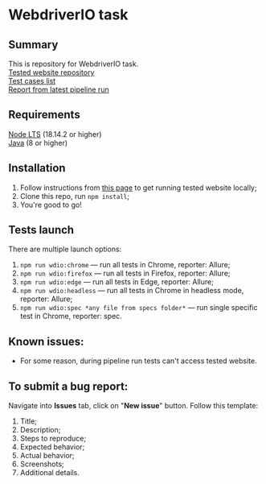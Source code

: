 # WebdriverIO task
## Summary
This is repository for WebdriverIO task.  
[Tested website repository](https://github.com/cypress-io/cypress-realworld-app)  
[Test cases list](https://docs.google.com/spreadsheets/d/16pzXPY60GEV18tnWzdgXe7tZ1Ri-5TxnpXZpKk4XfqA/edit?usp=sharing)  
[Report from latest pipeline run](https://derherrmannelig.github.io/wdio-task/index.html)  
## Requirements
[Node LTS](https://nodejs.org/) (18.14.2 or higher)  
[Java](https://www.oracle.com/java/technologies/downloads/#java8) (8 or higher)  
## Installation
1. Follow instructions from [this page](https://learn.cypress.io/real-world-examples/cypress-real-world-app-overview) to get running tested website locally;
2. Clone this repo, run `npm install`;
3. You're good to go!
## Tests launch
There are multiple launch options:
1. `npm run wdio:chrome` — run all tests in Chrome, reporter: Allure;
2. `npm run wdio:firefox` — run all tests in Firefox, reporter: Allure;
3. `npm run wdio:edge` — run all tests in Edge, reporter: Allure;
4. `npm run wdio:headless` — run all tests in Chrome in headless mode, reporter: Allure;
5. `npm run wdio:spec *any file from specs folder*` — run single specific test in Chrome, reporter: spec.
## Known issues:
- For some reason, during pipeline run tests can't access tested website.
## To submit a bug report:
Navigate into **Issues** tab, click on "**New issue**" button. Follow this template:
1. Title;
2. Description;
3. Steps to reproduce;
4. Expected behavior;
5. Actual behavior;
6. Screenshots;
7. Additional details.
